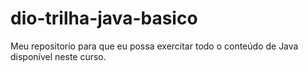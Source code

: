 # dio-trilha-java-basico
Meu repositorio para que eu possa exercitar todo o conteúdo de Java disponível neste curso.
